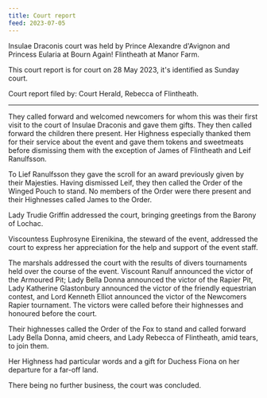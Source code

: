 ```yaml
---
title: Court report
feed: 2023-07-05
---
```


Insulae Draconis court was held by Prince Alexandre d'Avignon and
Princess Eularia at Bourn Again! Flintheath at Manor Farm.

This court report is for court on 28 May 2023, it's identified as Sunday court.

Court report filed by: Court Herald, Rebecca of Flintheath.

-----

They called forward and welcomed newcomers for whom this was their
first visit to the court of Insulae Draconis and gave them gifts. They
then called forward the children there present. Her Highness
especially thanked them for their service about the event and gave
them tokens and sweetmeats before dismissing them with the exception
of James of Flintheath and Leif Ranulfsson.

To Lief Ranulfsson they gave the scroll for an award previously given
by their Majesties. Having dismissed Leif, they then called the Order
of the Winged Pouch to stand. No members of the Order were there
present and their Highnesses called James to the Order.

Lady Trudie Griffin addressed the court, bringing greetings from the
Barony of Lochac.

Viscountess Euphrosyne Eirenikina, the steward of the event, addressed
the court to express her appreciation for the help and support of the
event staff.

The marshals addressed the court with the results of divers
tournaments held over the course of the event. Viscount Ranulf
announced the victor of the Armoured Pit; Lady Bella Donna announced
the victor of the Rapier Pit, Lady Katherine Glastonbury announced the
victor of the friendly equestrian contest, and Lord Kenneth Elliot
announced the victor of the Newcomers Rapier tournament. The victors
were called before their highnesses and honoured before the court.

Their highnesses called the Order of the Fox to stand and called
forward Lady Bella Donna, amid cheers, and Lady Rebecca of Flintheath,
amid tears, to join them.

Her Highness had particular words and a gift for Duchess Fiona on her
departure for a far-off land.

There being no further business, the court was concluded.
